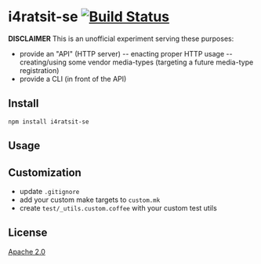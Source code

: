 # i4ratsit-se [![Build Status][2]][1]

**DISCLAIMER** This is an unofficial experiment serving these purposes:

- provide an "API" (HTTP server)
-- enacting proper HTTP usage
-- creating/using some vendor media-types (targeting a future media-type registration)
- provide a CLI (in front of the API)


## Install

`npm install i4ratsit-se`


## Usage




## Customization

* update `.gitignore`
* add your custom make targets to `custom.mk`
* create `test/_utils.custom.coffee` with your custom test utils


## License

[Apache 2.0](LICENSE)


  [1]: https://travis-ci.org/andreineculau/i4ratsit-se
  [2]: https://travis-ci.org/andreineculau/i4ratsit-se.png

